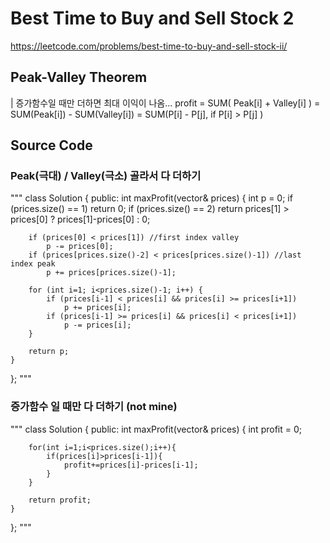 # Best Time to Buy and Sell Stock 2
https://leetcode.com/problems/best-time-to-buy-and-sell-stock-ii/

## Peak-Valley Theorem
| 증가함수일 때만 더하면 최대 이익이 나옴...
profit  = SUM( Peak[i] + Valley[i] )
        = SUM(Peak[i]) - SUM(Valley[i])
        = SUM(P[i] - P[j], if P[i] > P[j] ) 

## Source Code
### Peak(극대) / Valley(극소) 골라서 다 더하기
"""
class Solution {
public:
    int maxProfit(vector<int>& prices) {
        int p = 0;
        if (prices.size() == 1) return 0;
        if (prices.size() == 2) return prices[1] > prices[0] ? prices[1]-prices[0] : 0;
        
        if (prices[0] < prices[1]) //first index valley
            p -= prices[0];
        if (prices[prices.size()-2] < prices[prices.size()-1]) //last index peak
            p += prices[prices.size()-1];
        
        for (int i=1; i<prices.size()-1; i++) {
            if (prices[i-1] < prices[i] && prices[i] >= prices[i+1])
                p += prices[i];
            if (prices[i-1] >= prices[i] && prices[i] < prices[i+1])
                p -= prices[i];
        }
        
        return p;
    }
};
"""

### 증가함수 일 때만 다 더하기 (not mine)
"""
class Solution {
public:
    int maxProfit(vector<int>& prices) {
        int profit = 0;
        
        for(int i=1;i<prices.size();i++){
            if(prices[i]>prices[i-1]){
                profit+=prices[i]-prices[i-1];
            }
        }
        
        return profit;
    }
};
"""